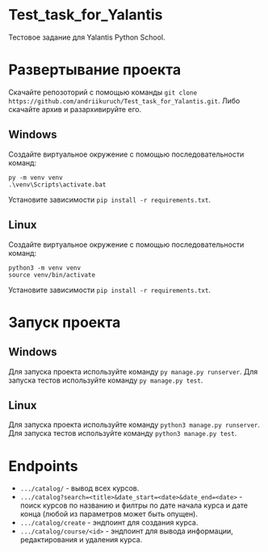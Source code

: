 # Test_task_for_Yalantis
Тестовое задание для Yalantis Python School.

# Развертывание проекта
Скачайте репозоторий с помощью команды ```git clone https://github.com/andriikuruch/Test_task_for_Yalantis.git```. Либо скачайте архив и разархивируйте его.

## Windows
Создайте виртуальное окружение с помощью последовательности команд:
```
py -m venv venv
.\venv\Scripts\activate.bat
```
Установите зависимости ```pip install -r requirements.txt```.

## Linux
Создайте виртуальное окружение с помощью последовательности команд:
```
python3 -m venv venv
source venv/bin/activate
```
Установите зависимости ```pip install -r requirements.txt```.

# Запуск проекта
## Windows
Для запуска проекта используйте команду ```py manage.py runserver```. Для запуска тестов используйте команду ```py manage.py test```.

## Linux
Для запуска проекта используйте команду ```python3 manage.py runserver```. Для запуска тестов используйте команду ```python3 manage.py test```.


# Endpoints
* ```.../catalog/``` - вывод всех курсов.
* ```.../catalog?search=<title>&date_start=<date>&date_end=<date>``` - поиск курсов по названию и филтры по дате начала курса и дате конца (любой из параметров может быть опущен).
* ```.../catalog/create``` - эндпоинт для создания курса.
* ```.../catalog/course/<id>``` - эндпоинт для вывода информации, редактирования и удаления курса.
